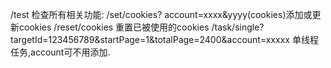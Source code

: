 /test 检查所有相关功能:
/set/cookies? account=xxxx&yyyy(cookies)添加或更新cookies
/reset/cookies 重置已被使用的cookies 
/task/single? targetId=123456789&startPage=1&totalPage=2400&account=xxxxx 单线程任务,account可不用添加.